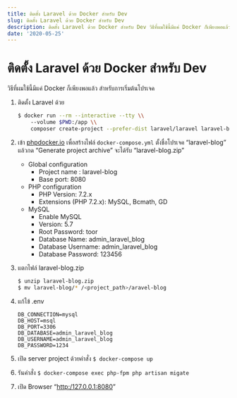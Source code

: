 ```yaml
---
title: ติดตั้ง Laravel ด้วย Docker สำหรับ Dev
slug: ติดตั้ง Laravel ด้วย Docker สำหรับ Dev
description: ติดตั้ง Laravel ด้วย Docker สำหรับ Dev วิธีที่ผมใช้นี้มีแค่ Docker ก็เพียงพอแล้ว สำหรับการเริ่มต้นโปรเจค
date: '2020-05-25'
---
```

# ติดตั้ง Laravel ด้วย Docker สำหรับ Dev

วิธีที่ผมใช้นี้มีแค่ Docker ก็เพียงพอแล้ว สำหรับการเริ่มต้นโปรเจค

1. ติดตั้ง Laravel ด้วย
    ```.sh
    $ docker run --rm --interactive --tty \\  
        --volume $PWD:/app \\  
        composer create-project --prefer-dist laravel/laravel laravel-blog
    ```
1. เข้า [phpdocker.io](https://phpdocker.io/generator) เพื่อสร้างไฟล์ 
`docker-compose.yml` ตั้งชื่อโปรเจค “laravel-blog” แล้วกด “Generate project archive” จะได้รับ “laravel-blog.zip”
    - Global configuration
        - Project name : laravel-blog
        - Base port: 8080
    - PHP configuration
        - PHP Version: 7.2.x
        - Extensions (PHP 7.2.x): MySQL, Bcmath, GD
    - MySQL
        - Enable MySQL
        - Version: 5.7
        - Root Password: toor
        - Database Name: admin_laravel_blog
        - Database Username: admin_laravel_blog
        - Database Password: 123456

1. แตกไฟล์ laravel-blog.zip
    ```.sh
    $ unzip laravel-blog.zip 
    $ mv laravel-blog/* /<project_path>/aravel-blog
    ```
1. แก้ไข้ .env
    ```.env
    DB_CONNECTION=mysql 
    DB_HOST=msql 
    DB_PORT=3306 
    DB_DATABASE=admin_laravel_blog 
    DB_USERNAME=admin_laravel_blog 
    DB_PASSWORD=1234 
    ```
1. เปิด server project ด้วยคำสั่ง `$ docker-compose up`
1. รันคำสั่ง `$ docker-compose exec php-fpm php artisan migate`
1. เปิด Browser “[http:/127.0.0.1:8080](http:/127.0.0.1:8080)”